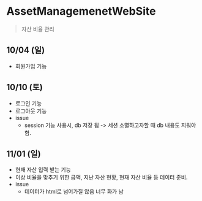 # AssetManagemenetWebSite

> 자산 비율 관리


## 10/04 (일)
- 회원가입 기능 

## 10/10 (토)
- 로그인 기능
- 로그아웃 기능 
- issue
  - session 기능 사용시, db 저장 됨 -> 세션 소멸하고자할 때 db 내용도 지워야 함.

## 11/01 (일)
  - 현재 자산 입력 받는 기능
  - 이상 비율을 맞추기 위한 금액, 지난 자산 현황, 현재 자산 비율 등 데이터 준비.
  - issue
    - 데이터가 html로 넘어가질 않음 너무 화가 남
